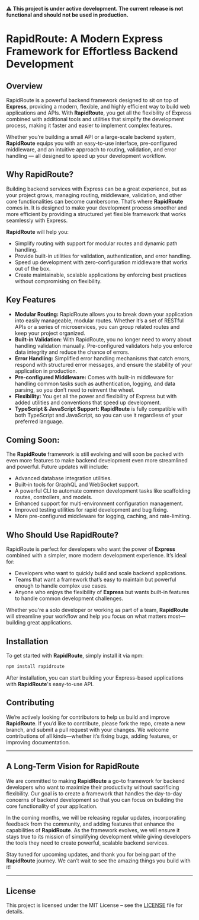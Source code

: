 ⚠️ **This project is under active development. The current release is not functional and should not be used in production.**

# RapidRoute: A Modern Express Framework for Effortless Backend Development

## Overview

RapidRoute is a powerful backend framework designed to sit on top of **Express**, providing a modern, flexible, and highly efficient way to build web applications and APIs. With **RapidRoute**, you get all the flexibility of Express combined with additional tools and utilities that simplify the development process, making it faster and easier to implement complex features.

Whether you’re building a small API or a large-scale backend system, **RapidRoute** equips you with an easy-to-use interface, pre-configured middleware, and an intuitive approach to routing, validation, and error handling — all designed to speed up your development workflow.

## Why RapidRoute?

Building backend services with Express can be a great experience, but as your project grows, managing routing, middleware, validation, and other core functionalities can become cumbersome. That’s where **RapidRoute** comes in. It is designed to make your development process smoother and more efficient by providing a structured yet flexible framework that works seamlessly with Express.

**RapidRoute** will help you:
- Simplify routing with support for modular routes and dynamic path handling.
- Provide built-in utilities for validation, authentication, and error handling.
- Speed up development with zero-configuration middleware that works out of the box.
- Create maintainable, scalable applications by enforcing best practices without compromising on flexibility.

## Key Features

- **Modular Routing:** RapidRoute allows you to break down your application into easily manageable, modular routes. Whether it’s a set of RESTful APIs or a series of microservices, you can group related routes and keep your project organized.
- **Built-in Validation:** With RapidRoute, you no longer need to worry about handling validation manually. Pre-configured validators help you enforce data integrity and reduce the chance of errors.
- **Error Handling:** Simplified error handling mechanisms that catch errors, respond with structured error messages, and ensure the stability of your application in production.
- **Pre-configured Middleware:** Comes with built-in middleware for handling common tasks such as authentication, logging, and data parsing, so you don’t need to reinvent the wheel.
- **Flexibility:** You get all the power and flexibility of Express but with added utilities and conventions that speed up development.
- **TypeScript & JavaScript Support:** **RapidRoute** is fully compatible with both TypeScript and JavaScript, so you can use it regardless of your preferred language.

## Coming Soon:

The **RapidRoute** framework is still evolving and will soon be packed with even more features to make backend development even more streamlined and powerful. Future updates will include:
- Advanced database integration utilities.
- Built-in tools for GraphQL and WebSocket support.
- A powerful CLI to automate common development tasks like scaffolding routes, controllers, and models.
- Enhanced support for multi-environment configuration management.
- Improved testing utilities for rapid development and bug fixing.
- More pre-configured middleware for logging, caching, and rate-limiting.

## Who Should Use RapidRoute?

RapidRoute is perfect for developers who want the power of **Express** combined with a simpler, more modern development experience. It’s ideal for:
- Developers who want to quickly build and scale backend applications.
- Teams that want a framework that’s easy to maintain but powerful enough to handle complex use cases.
- Anyone who enjoys the flexibility of **Express** but wants built-in features to handle common development challenges.

Whether you're a solo developer or working as part of a team, **RapidRoute** will streamline your workflow and help you focus on what matters most—building great applications.

## Installation

To get started with **RapidRoute**, simply install it via npm:

```bash
npm install rapidroute
```

After installation, you can start building your Express-based applications with **RapidRoute**'s easy-to-use API.

## Contributing

We’re actively looking for contributors to help us build and improve **RapidRoute**. If you’d like to contribute, please fork the repo, create a new branch, and submit a pull request with your changes. We welcome contributions of all kinds—whether it’s fixing bugs, adding features, or improving documentation.

---

## A Long-Term Vision for RapidRoute

We are committed to making **RapidRoute** a go-to framework for backend developers who want to maximize their productivity without sacrificing flexibility. Our goal is to create a framework that handles the day-to-day concerns of backend development so that you can focus on building the core functionality of your application.

In the coming months, we will be releasing regular updates, incorporating feedback from the community, and adding features that enhance the capabilities of **RapidRoute**. As the framework evolves, we will ensure it stays true to its mission of simplifying development while giving developers the tools they need to create powerful, scalable backend services.

Stay tuned for upcoming updates, and thank you for being part of the **RapidRoute** journey. We can’t wait to see the amazing things you build with it!

---

## License

This project is licensed under the MIT License – see the [LICENSE](./LICENSE) file for details.
